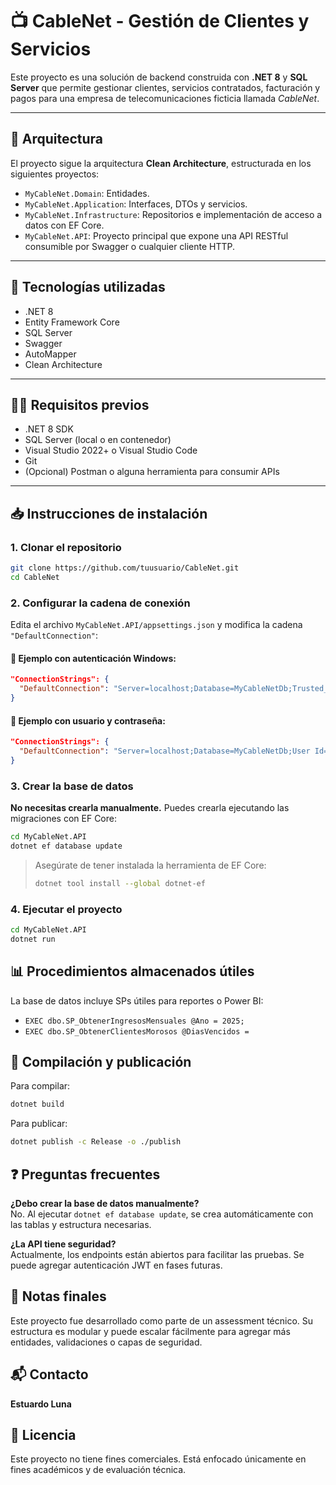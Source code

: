 
# 📺 CableNet - Gestión de Clientes y Servicios

Este proyecto es una solución de backend construida con **.NET 8** y **SQL Server** que permite gestionar clientes, servicios contratados, facturación y pagos para una empresa de telecomunicaciones ficticia llamada *CableNet*.

---

## 🧱 Arquitectura

El proyecto sigue la arquitectura **Clean Architecture**, estructurada en los siguientes proyectos:

- `MyCableNet.Domain`: Entidades.
- `MyCableNet.Application`: Interfaces, DTOs y servicios.
- `MyCableNet.Infrastructure`: Repositorios e implementación de acceso a datos con EF Core.
- `MyCableNet.API`: Proyecto principal que expone una API RESTful consumible por Swagger o cualquier cliente HTTP.

---

## 🚀 Tecnologías utilizadas

- .NET 8
- Entity Framework Core
- SQL Server
- Swagger
- AutoMapper
- Clean Architecture

---

## 🧑‍💻 Requisitos previos

- .NET 8 SDK
- SQL Server (local o en contenedor)
- Visual Studio 2022+ o Visual Studio Code
- Git
- (Opcional) Postman o alguna herramienta para consumir APIs

---

## 📥 Instrucciones de instalación

### 1. Clonar el repositorio

```bash
git clone https://github.com/tuusuario/CableNet.git
cd CableNet
```

### 2. Configurar la cadena de conexión

Edita el archivo `MyCableNet.API/appsettings.json` y modifica la cadena `"DefaultConnection"`:

#### 🔸 Ejemplo con autenticación Windows:

```json
"ConnectionStrings": {
  "DefaultConnection": "Server=localhost;Database=MyCableNetDb;Trusted_Connection=True;TrustServerCertificate=True"
}
```

#### 🔸 Ejemplo con usuario y contraseña:

```json
"ConnectionStrings": {
  "DefaultConnection": "Server=localhost;Database=MyCableNetDb;User Id=sa;Password=TuClaveSegura123;"
}
```

### 3. Crear la base de datos

**No necesitas crearla manualmente.** Puedes crearla ejecutando las migraciones con EF Core:

```bash
cd MyCableNet.API
dotnet ef database update
```

> Asegúrate de tener instalada la herramienta de EF Core:
> ```bash
> dotnet tool install --global dotnet-ef
> ```

### 4. Ejecutar el proyecto

```bash
cd MyCableNet.API
dotnet run
```
## 📊 Procedimientos almacenados útiles

La base de datos incluye SPs útiles para reportes o Power BI:

- `EXEC dbo.SP_ObtenerIngresosMensuales @Ano = 2025;`
- `EXEC dbo.SP_ObtenerClientesMorosos @DiasVencidos =`

## 🧾 Compilación y publicación

Para compilar:

```bash
dotnet build
```

Para publicar:

```bash
dotnet publish -c Release -o ./publish
```

## ❓ Preguntas frecuentes

**¿Debo crear la base de datos manualmente?**  
No. Al ejecutar `dotnet ef database update`, se crea automáticamente con las tablas y estructura necesarias.

**¿La API tiene seguridad?**  
Actualmente, los endpoints están abiertos para facilitar las pruebas. Se puede agregar autenticación JWT en fases futuras.

## 📌 Notas finales

Este proyecto fue desarrollado como parte de un assessment técnico. Su estructura es modular y puede escalar fácilmente para agregar más entidades, validaciones o capas de seguridad.

## 📬 Contacto

**Estuardo Luna**  

## 📝 Licencia

Este proyecto no tiene fines comerciales. Está enfocado únicamente en fines académicos y de evaluación técnica.

